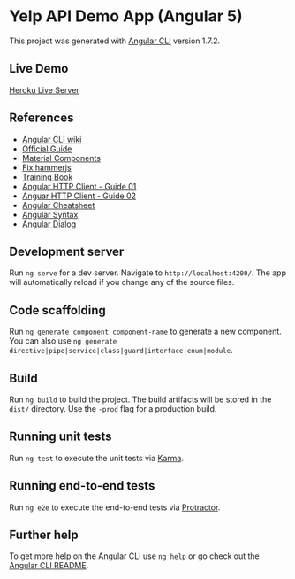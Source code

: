# Yelp API Demo App (Angular 5)

This project was generated with [Angular CLI](https://github.com/angular/angular-cli) version 1.7.2.

## Live Demo
[Heroku Live Server](https://nodejs-demo-server.herokuapp.com/)

## References
* [Angular CLI wiki](https://github.com/angular/angular-cli/wiki)
* [Official Guide](https://angular.io/guide/quickstart)
* [Material Components](https://material.angular.io/components/categories)
* [Fix hammerjs](https://stackoverflow.com/questions/41322566/angular-2-could-not-find-hammerjs)
* [Training Book](https://angular-2-training-book.rangle.io/handout/modules/multiple-elements.html)
* [Angular HTTP Client - Guide 01](https://medium.com/codingthesmartway-com-blog/angular-4-3-httpclient-accessing-rest-web-services-with-angular-2305b8fd654b)
* [Anguar HTTP Client - Guide 02](https://blog.angular-university.io/angular-http/)
* [Angular Cheatsheet](https://angular.io/guide/cheatsheet)
* [Angular Syntax](https://angular.io/guide/template-syntax)
* [Angular Dialog](https://medium.com/codingthesmartway-com-blog/angular-material-part-2-popups-modals-1ed0c2405f18)

## Development server

Run `ng serve` for a dev server. Navigate to `http://localhost:4200/`. The app will automatically reload if you change any of the source files.

## Code scaffolding

Run `ng generate component component-name` to generate a new component. You can also use `ng generate directive|pipe|service|class|guard|interface|enum|module`.

## Build

Run `ng build` to build the project. The build artifacts will be stored in the `dist/` directory. Use the `-prod` flag for a production build.

## Running unit tests

Run `ng test` to execute the unit tests via [Karma](https://karma-runner.github.io).

## Running end-to-end tests

Run `ng e2e` to execute the end-to-end tests via [Protractor](http://www.protractortest.org/).

## Further help

To get more help on the Angular CLI use `ng help` or go check out the [Angular CLI README](https://github.com/angular/angular-cli/blob/master/README.md).